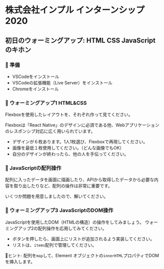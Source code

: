 # 株式会社インプル インターンシップ2020

## 初日のウォーミングアップ: HTML CSS JavaScript のキホン


### 🍼 準備

- VSCodeをインストール
- VSCodeの拡張機能（Live Server）をインストール
- Chromeをインストール
  


### 🦒 ウォーミングアップ1 HTML&CSS


Flexboxを使用したレイアウトを、それぞれ作って見てください。

Flexboxは「React Native」のデザインに必須である他、Webアプリケーションのレスポンシブ対応に広く用いられています。

- デザインが６枚あります。1人1枚選び、Flexboxで再現してください。
- 画像を最低１枚使用してください。（どんな画像でもOK）
- 自分のデザインが終わったら、他の人を手伝ってください。


### 🐍 JavaScriptの配列操作

配列に入ったデータを画面に描画したり、APIから取得したデータから必要な内容を取り出したりなど、配列の操作は非常に重要です。

いくつか問題を用意しましたので、解いてください。


### 🐘 ウォーミングアップ3 JavaScriptのDOM操作

JavaScriptを使用したDOM（HTMLの構造）の操作をしてみましょう。
ウォーミングアップ2の配列操作を応用してみてください。

- ボタンを押したら、画面上にリストが追加されるよう実装してください。
- リストは、`items`配列で管理してください。

💬ヒント: 
配列を`map`して、Element オブジェクトの`innerHTML`プロパティでDOMを挿入します。